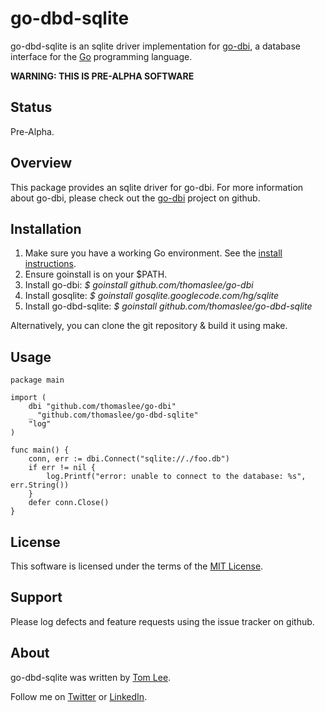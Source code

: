 # go-dbd-sqlite

go-dbd-sqlite is an sqlite driver implementation for
[go-dbi](http://github.com/thomaslee/go-dbi), a database interface for the
[Go](http://golang.org) programming language.

__WARNING: THIS IS PRE-ALPHA SOFTWARE__

## Status

Pre-Alpha.

## Overview

This package provides an sqlite driver for go-dbi. For more information about
go-dbi, please check out the [go-dbi](http://github.com) project on github.

## Installation

1. Make sure you have a working Go environment. See the
[install instructions](http://golang.org/doc/install.html).
2. Ensure goinstall is on your $PATH.
3. Install go-dbi: *$ goinstall github.com/thomaslee/go-dbi*
4. Install gosqlite: *$ goinstall gosqlite.googlecode.com/hg/sqlite*
5. Install go-dbd-sqlite: *$ goinstall github.com/thomaslee/go-dbd-sqlite*

Alternatively, you can clone the git repository & build it using make.

## Usage

    package main

    import (
        dbi "github.com/thomaslee/go-dbi"
        _ "github.com/thomaslee/go-dbd-sqlite"
        "log"
    )

    func main() {
        conn, err := dbi.Connect("sqlite://./foo.db")
        if err != nil {
            log.Printf("error: unable to connect to the database: %s", err.String())
        }
        defer conn.Close()
    }

## License

This software is licensed under the terms of the [MIT License](http://en.wikipedia.org/wiki/MIT_License).

## Support

Please log defects and feature requests using the issue tracker on github.

## About

go-dbd-sqlite was written by [Tom Lee](http://tomlee.co).

Follow me on [Twitter](http://www.twitter.com/tglee) or
[LinkedIn](http://au.linkedin.com/pub/thomas-lee/2/386/629).

